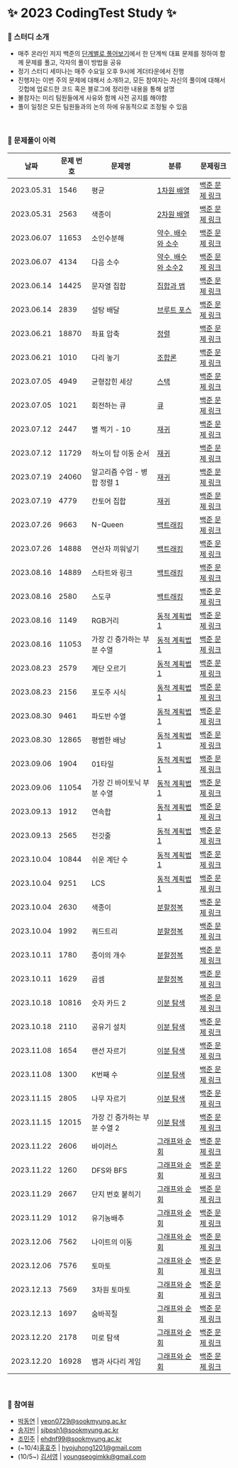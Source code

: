 # ✨ 2023 CodingTest Study ✨

### 📌 스터디 소개
* 매주 온라인 저지 백준의 [단계별로 풀어보기](https://www.acmicpc.net/step)에서 한 단계씩 대표 문제를 정하여 함께 문제를 풀고, 각자의 풀이 방법을 공유
* 정기 스터디 세미나는 매주 수요일 오후 9시에 게더타운에서 진행
* 진행자는 이번 주의 문제에 대해서 소개하고, 모든 참여자는 자신의 풀이에 대해서 깃헙에 업로드한 코드 혹은 블로그에 정리한 내용을 통해 설명
* 불참자는 미리 팀원들에게 사유와 함께 사전 공지를 해야함
* 풀이 일정은 모든 팀원들과의 논의 하에 유동적으로 조정될 수 있음

<br/>

### 📌 문제풀이 이력 
| 날짜 | 문제 번호 | 문제명 | 분류 | 문제링크 |
| --- | --- | --- | --- | --- |
| 2023.05.31 | 1546 | 평균 | [1차원 배열](https://github.com/DyeonPark/2023_CodingTest_Study/tree/main/Baekjoon/1%EC%B0%A8%EC%9B%90%20%EB%B0%B0%EC%97%B4) | [백준 문제 링크](https://www.acmicpc.net/problem/1546) |
| 2023.05.31 | 2563 | 색종이 | [2차원 배열](https://github.com/DyeonPark/2023_CodingTest_Study/tree/main/Baekjoon/2%EC%B0%A8%EC%9B%90%20%EB%B0%B0%EC%97%B4) | [백준 문제 링크](https://www.acmicpc.net/problem/2563) |
| 2023.06.07 | 11653 | 소인수분해 | [약수, 배수와 소수](https://github.com/DyeonPark/2023_CodingTest_Study/tree/main/Baekjoon/%EC%95%BD%EC%88%98%2C%20%EB%B0%B0%EC%88%98%EC%99%80%20%EC%86%8C%EC%88%98) | [백준 문제 링크](https://www.acmicpc.net/problem/11653) |
| 2023.06.07 | 4134 | 다음 소수 | [약수, 배수와 소수2](https://github.com/DyeonPark/2023_CodingTest_Study/tree/main/Baekjoon/%EC%95%BD%EC%88%98%2C%20%EB%B0%B0%EC%88%98%EC%99%80%20%EC%86%8C%EC%88%98%202) | [백준 문제 링크](https://www.acmicpc.net/problem/4134) |
| 2023.06.14 | 14425 | 문자열 집합 | [집합과 맵](https://github.com/DyeonPark/2023_CodingTest_Study/tree/main/Baekjoon/%EC%A7%91%ED%95%A9%EA%B3%BC%20%EB%A7%B5) | [백준 문제 링크](https://www.acmicpc.net/problem/14425) |
| 2023.06.14 | 2839 | 설탕 배달 | [브루트 포스](https://github.com/DyeonPark/2023_CodingTest_Study/tree/main/Baekjoon/%EB%B8%8C%EB%A3%A8%ED%8A%B8%20%ED%8F%AC%EC%8A%A4) | [백준 문제 링크](https://www.acmicpc.net/problem/2839) |
| 2023.06.21 | 18870 | 좌표 압축 | [정렬](https://github.com/DyeonPark/2023_CodingTest_Study/tree/main/Baekjoon/%EC%A0%95%EB%A0%AC) | [백준 문제 링크](https://www.acmicpc.net/problem/18870) |
| 2023.06.21 | 1010 | 다리 놓기 | [조합론](https://github.com/DyeonPark/2023_CodingTest_Study/tree/main/Baekjoon/%EC%A1%B0%ED%95%A9%EB%A1%A0) | [백준 문제 링크](https://www.acmicpc.net/problem/1010) |
| 2023.07.05 | 4949 | 균형잡힌 세상 | [스택](https://github.com/DyeonPark/2023_CodingTest_Study/tree/main/Baekjoon/%EC%8A%A4%ED%83%9D) | [백준 문제 링크](https://www.acmicpc.net/problem/4949) |
| 2023.07.05 | 1021 | 회전하는 큐 | [큐](https://github.com/DyeonPark/2023_CodingTest_Study/tree/main/Baekjoon/%ED%81%90) | [백준 문제 링크](https://www.acmicpc.net/problem/1021) |
| 2023.07.12 | 2447 | 별 찍기 - 10 | [재귀](https://github.com/DyeonPark/2023_CodingTest_Study/tree/main/Baekjoon/%EC%9E%AC%EA%B7%80) | [백준 문제 링크](https://www.acmicpc.net/problem/2447) |
| 2023.07.12 | 11729 | 하노이 탑 이동 순서 | [재귀](https://github.com/DyeonPark/2023_CodingTest_Study/tree/main/Baekjoon/%EC%9E%AC%EA%B7%80) | [백준 문제 링크](https://www.acmicpc.net/problem/11729) |
| 2023.07.19 | 24060 | 알고리즘 수업 - 병합 정렬 1 | [재귀](https://github.com/DyeonPark/2023_CodingTest_Study/tree/main/Baekjoon/%EC%9E%AC%EA%B7%80) | [백준 문제 링크](https://www.acmicpc.net/problem/24060) |
| 2023.07.19 | 4779 | 칸토어 집합 | [재귀](https://github.com/DyeonPark/2023_CodingTest_Study/tree/main/Baekjoon/%EC%9E%AC%EA%B7%80) | [백준 문제 링크](https://www.acmicpc.net/problem/4779) |
| 2023.07.26 | 9663 | N-Queen | [백트래킹](https://github.com/DyeonPark/2023_CodingTest_Study/tree/main/Baekjoon/%EB%B0%B1%ED%8A%B8%EB%9E%98%ED%82%B9) | [백준 문제 링크](https://www.acmicpc.net/problem/9663) |
| 2023.07.26 | 14888 | 연산자 끼워넣기 | [백트래킹](https://github.com/DyeonPark/2023_CodingTest_Study/tree/main/Baekjoon/%EB%B0%B1%ED%8A%B8%EB%9E%98%ED%82%B9) | [백준 문제 링크](https://www.acmicpc.net/problem/14888) |
| 2023.08.16 | 14889 | 스타트와 링크 | [백트래킹](https://github.com/DyeonPark/2023_CodingTest_Study/tree/main/Baekjoon/%EB%B0%B1%ED%8A%B8%EB%9E%98%ED%82%B9) | [백준 문제 링크](https://www.acmicpc.net/problem/14889) |
| 2023.08.16 | 2580 | 스도쿠 | [백트래킹](https://github.com/DyeonPark/2023_CodingTest_Study/tree/main/Baekjoon/%EB%B0%B1%ED%8A%B8%EB%9E%98%ED%82%B9) | [백준 문제 링크](https://www.acmicpc.net/problem/2580) |
| 2023.08.16 | 1149 | RGB거리 | [동적 계획법1](https://github.com/DyeonPark/2023_CodingTest_Study/tree/main/Baekjoon/%EB%8F%99%EC%A0%81%20%EA%B3%84%ED%9A%8D%EB%B2%951) | [백준 문제 링크](https://www.acmicpc.net/problem/1149) |
| 2023.08.16 | 11053 | 가장 긴 증가하는 부분 수열 | [동적 계획법1](https://github.com/DyeonPark/2023_CodingTest_Study/tree/main/Baekjoon/%EB%8F%99%EC%A0%81%20%EA%B3%84%ED%9A%8D%EB%B2%951) | [백준 문제 링크](https://www.acmicpc.net/problem/11053) |
| 2023.08.23 | 2579 | 계단 오르기 | [동적 계획법1](https://github.com/DyeonPark/2023_CodingTest_Study/tree/main/Baekjoon/%EB%8F%99%EC%A0%81%20%EA%B3%84%ED%9A%8D%EB%B2%951) | [백준 문제 링크](https://www.acmicpc.net/problem/2579) |
| 2023.08.23 | 2156 | 포도주 시식 | [동적 계획법1](https://github.com/DyeonPark/2023_CodingTest_Study/tree/main/Baekjoon/%EB%8F%99%EC%A0%81%20%EA%B3%84%ED%9A%8D%EB%B2%951) | [백준 문제 링크](https://www.acmicpc.net/problem/2156) |
| 2023.08.30 | 9461 | 파도반 수열 | [동적 계획법1](https://github.com/DyeonPark/2023_CodingTest_Study/tree/main/Baekjoon/%EB%8F%99%EC%A0%81%20%EA%B3%84%ED%9A%8D%EB%B2%951) | [백준 문제 링크](https://www.acmicpc.net/problem/9461) |
| 2023.08.30 | 12865 | 평범한 배낭 | [동적 계획법1](https://github.com/DyeonPark/2023_CodingTest_Study/tree/main/Baekjoon/%EB%8F%99%EC%A0%81%20%EA%B3%84%ED%9A%8D%EB%B2%951) | [백준 문제 링크](https://www.acmicpc.net/problem/12865) |
| 2023.09.06 | 1904 | 01타일 | [동적 계획법1](https://github.com/DyeonPark/2023_CodingTest_Study/tree/main/Baekjoon/%EB%8F%99%EC%A0%81%20%EA%B3%84%ED%9A%8D%EB%B2%951) | [백준 문제 링크](https://www.acmicpc.net/problem/1904) |
| 2023.09.06 | 11054 | 가장 긴 바이토닉 부분 수열 | [동적 계획법1](https://github.com/DyeonPark/2023_CodingTest_Study/tree/main/Baekjoon/%EB%8F%99%EC%A0%81%20%EA%B3%84%ED%9A%8D%EB%B2%951) | [백준 문제 링크](https://www.acmicpc.net/problem/11054) |
| 2023.09.13 | 1912 | 연속합 | [동적 계획법1](https://github.com/DyeonPark/2023_CodingTest_Study/tree/main/Baekjoon/%EB%8F%99%EC%A0%81%20%EA%B3%84%ED%9A%8D%EB%B2%951) | [백준 문제 링크](https://www.acmicpc.net/problem/1912) |
| 2023.09.13 | 2565 | 전깃줄 | [동적 계획법1](https://github.com/DyeonPark/2023_CodingTest_Study/tree/main/Baekjoon/%EB%8F%99%EC%A0%81%20%EA%B3%84%ED%9A%8D%EB%B2%951) | [백준 문제 링크](https://www.acmicpc.net/problem/2565) |
| 2023.10.04 | 10844 | 쉬운 계단 수 | [동적 계획법1](https://github.com/DyeonPark/2023_CodingTest_Study/tree/main/Baekjoon/%EB%8F%99%EC%A0%81%20%EA%B3%84%ED%9A%8D%EB%B2%951) | [백준 문제 링크](https://www.acmicpc.net/problem/10844) |
| 2023.10.04 | 9251 | LCS | [동적 계획법1](https://github.com/DyeonPark/2023_CodingTest_Study/tree/main/Baekjoon/%EB%8F%99%EC%A0%81%20%EA%B3%84%ED%9A%8D%EB%B2%951) | [백준 문제 링크](https://www.acmicpc.net/problem/9251) |
| 2023.10.04 | 2630 | 색종이 | [분할정복](https://github.com/DyeonPark/2023_CodingTest_Study/tree/main/Baekjoon/%EB%B6%84%ED%95%A0%20%EC%A0%95%EB%B3%B5) | [백준 문제 링크](https://www.acmicpc.net/problem/2630) |
| 2023.10.04 | 1992 | 쿼드트리 | [분할정복](https://github.com/DyeonPark/2023_CodingTest_Study/tree/main/Baekjoon/%EB%B6%84%ED%95%A0%20%EC%A0%95%EB%B3%B5) | [백준 문제 링크](https://www.acmicpc.net/problem/1992) |
| 2023.10.11 | 1780 | 종이의 개수 | [분할정복](https://github.com/DyeonPark/2023_CodingTest_Study/tree/main/Baekjoon/%EB%B6%84%ED%95%A0%20%EC%A0%95%EB%B3%B5) | [백준 문제 링크](https://www.acmicpc.net/problem/1780) |
| 2023.10.11 | 1629 | 곱셈 | [분할정복](https://github.com/DyeonPark/2023_CodingTest_Study/tree/main/Baekjoon/%EB%B6%84%ED%95%A0%20%EC%A0%95%EB%B3%B5) | [백준 문제 링크](https://www.acmicpc.net/problem/1629) |
| 2023.10.18 | 10816 | 숫자 카드 2 | [이분 탐색](https://github.com/DyeonPark/2023_CodingTest_Study/tree/main/Baekjoon/%EC%9D%B4%EB%B6%84%20%ED%83%90%EC%83%89) | [백준 문제 링크](https://www.acmicpc.net/problem/10816) |
| 2023.10.18 | 2110 | 공유기 설치 | [이분 탐색](https://github.com/DyeonPark/2023_CodingTest_Study/tree/main/Baekjoon/%EC%9D%B4%EB%B6%84%20%ED%83%90%EC%83%89) | [백준 문제 링크](https://www.acmicpc.net/problem/2110) |
| 2023.11.08 | 1654 | 랜선 자르기 | [이분 탐색](https://github.com/DyeonPark/2023_CodingTest_Study/tree/main/Baekjoon/%EC%9D%B4%EB%B6%84%20%ED%83%90%EC%83%89) | [백준 문제 링크](https://www.acmicpc.net/problem/1654) |
| 2023.11.08 | 1300 | K번째 수| [이분 탐색](https://github.com/DyeonPark/2023_CodingTest_Study/tree/main/Baekjoon/%EC%9D%B4%EB%B6%84%20%ED%83%90%EC%83%89) | [백준 문제 링크](https://www.acmicpc.net/problem/1300) |
| 2023.11.15 | 2805 | 나무 자르기 | [이분 탐색](https://github.com/DyeonPark/2023_CodingTest_Study/tree/main/Baekjoon/%EC%9D%B4%EB%B6%84%20%ED%83%90%EC%83%89) | [백준 문제 링크](https://www.acmicpc.net/problem/2805) |
| 2023.11.15 | 12015 | 가장 긴 증가하는 부분 수열 2 | [이분 탐색](https://github.com/DyeonPark/2023_CodingTest_Study/tree/main/Baekjoon/%EC%9D%B4%EB%B6%84%20%ED%83%90%EC%83%89) | [백준 문제 링크](https://www.acmicpc.net/problem/12015) |
| 2023.11.22 | 2606 | 바이러스 | [그래프와 순회](https://github.com/DyeonPark/2023_CodingTest_Study/tree/main/Baekjoon/%EC%9D%B4%EB%B6%84%20%ED%83%90%EC%83%89) | [백준 문제 링크](https://www.acmicpc.net/problem/2606) |
| 2023.11.22 | 1260 | DFS와 BFS | [그래프와 순회](https://github.com/DyeonPark/2023_CodingTest_Study/tree/main/Baekjoon/%EC%9D%B4%EB%B6%84%20%ED%83%90%EC%83%89) | [백준 문제 링크](https://www.acmicpc.net/problem/1260) |
| 2023.11.29 | 2667 | 단지 번호 붙히기 | [그래프와 순회](https://github.com/DyeonPark/2023_CodingTest_Study/tree/main/Baekjoon/%EC%9D%B4%EB%B6%84%20%ED%83%90%EC%83%89) | [백준 문제 링크](https://www.acmicpc.net/problem/2667) |
| 2023.11.29 | 1012 | 유기농배추 | [그래프와 순회](https://github.com/DyeonPark/2023_CodingTest_Study/tree/main/Baekjoon/%EC%9D%B4%EB%B6%84%20%ED%83%90%EC%83%89) | [백준 문제 링크](https://www.acmicpc.net/problem/1012) |
| 2023.12.06 | 7562 | 나이트의 이동 | [그래프와 순회](https://github.com/DyeonPark/2023_CodingTest_Study/tree/main/Baekjoon/%EC%9D%B4%EB%B6%84%20%ED%83%90%EC%83%89) | [백준 문제 링크](https://www.acmicpc.net/problem/7562) |
| 2023.12.06 | 7576 | 토마토 | [그래프와 순회](https://github.com/DyeonPark/2023_CodingTest_Study/tree/main/Baekjoon/%EC%9D%B4%EB%B6%84%20%ED%83%90%EC%83%89) | [백준 문제 링크](https://www.acmicpc.net/problem/7576) |
| 2023.12.13 | 7569 | 3차원 토마토 | [그래프와 순회](https://github.com/DyeonPark/2023_CodingTest_Study/tree/main/Baekjoon/%EC%9D%B4%EB%B6%84%20%ED%83%90%EC%83%89) | [백준 문제 링크](https://www.acmicpc.net/problem/7569) |
| 2023.12.13 | 1697 | 숨바꼭질 | [그래프와 순회](https://github.com/DyeonPark/2023_CodingTest_Study/tree/main/Baekjoon/%EC%9D%B4%EB%B6%84%20%ED%83%90%EC%83%89) | [백준 문제 링크](https://www.acmicpc.net/problem/1697) |
| 2023.12.20 | 2178 | 미로 탐색 | [그래프와 순회](https://github.com/DyeonPark/2023_CodingTest_Study/tree/main/Baekjoon/%EC%9D%B4%EB%B6%84%20%ED%83%90%EC%83%89) | [백준 문제 링크](https://www.acmicpc.net/problem/2178) |
| 2023.12.20 | 16928 | 뱀과 사다리 게임 | [그래프와 순회](https://github.com/DyeonPark/2023_CodingTest_Study/tree/main/Baekjoon/%EC%9D%B4%EB%B6%84%20%ED%83%90%EC%83%89) | [백준 문제 링크](https://www.acmicpc.net/problem/16928) |


<br/>
  
### 📌 참여원

- [박동연](https://github.com/DyeonPark) | yeon0729@sookmyung.ac.kr
- [송지빈](https://github.com/jibin86) |  sjbpsh1@sookmyung.ac.kr
- [조민주](https://github.com/MIN-JU-CHO) | ehdnf99@sookmyung.ac.kr
- (~10/4)[홍효주](https://github.com/HongHyoJu) | hyojuhong1201@gmail.com
- (10/5~) [김서영](https://github.com/seoyeong98) | youngseogimkk@gmail.com
